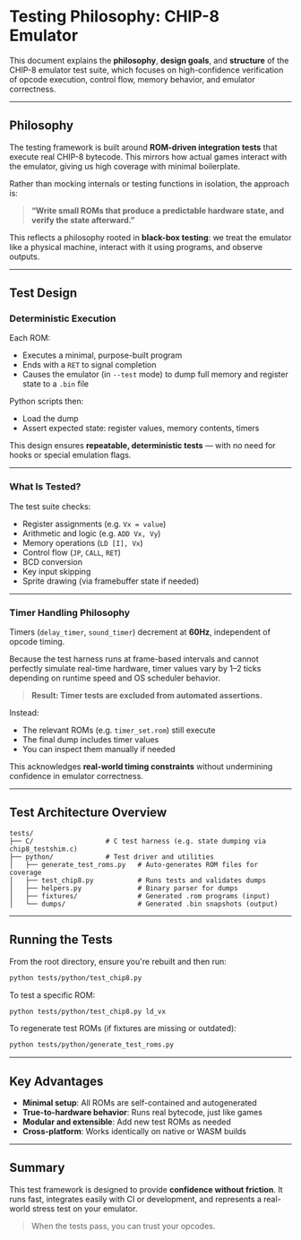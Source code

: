 # Testing Philosophy: CHIP-8 Emulator

This document explains the **philosophy**, **design goals**, and **structure** of the CHIP-8 emulator test suite, which focuses on high-confidence verification of opcode execution, control flow, memory behavior, and emulator correctness.

---

## Philosophy

The testing framework is built around **ROM-driven integration tests** that execute real CHIP-8 bytecode. This mirrors how actual games interact with the emulator, giving us high coverage with minimal boilerplate.

Rather than mocking internals or testing functions in isolation, the approach is:

> **“Write small ROMs that produce a predictable hardware state, and verify the state afterward.”**

This reflects a philosophy rooted in **black-box testing**: we treat the emulator like a physical machine, interact with it using programs, and observe outputs.

---

## Test Design

### Deterministic Execution

Each ROM:
- Executes a minimal, purpose-built program
- Ends with a `RET` to signal completion
- Causes the emulator (in `--test` mode) to dump full memory and register state to a `.bin` file

Python scripts then:
- Load the dump
- Assert expected state: register values, memory contents, timers

This design ensures **repeatable, deterministic tests** — with no need for hooks or special emulation flags.

---

### What Is Tested?

The test suite checks:
- Register assignments (e.g. `Vx = value`)
- Arithmetic and logic (e.g. `ADD Vx, Vy`)
- Memory operations (`LD [I], Vx`)
- Control flow (`JP`, `CALL`, `RET`)
- BCD conversion
- Key input skipping
- Sprite drawing (via framebuffer state if needed)

---

###  Timer Handling Philosophy

Timers (`delay_timer`, `sound_timer`) decrement at **60Hz**, independent of opcode timing.

Because the test harness runs at frame-based intervals and cannot perfectly simulate real-time hardware, timer values vary by 1–2 ticks depending on runtime speed and OS scheduler behavior.

> **Result: Timer tests are excluded from automated assertions.**

Instead:
- The relevant ROMs (e.g. `timer_set.rom`) still execute
- The final dump includes timer values
- You can inspect them manually if needed

This acknowledges **real-world timing constraints** without undermining confidence in emulator correctness.

---

## Test Architecture Overview

```
tests/
├── C/                  # C test harness (e.g. state dumping via chip8_testshim.c)
├── python/             # Test driver and utilities
│   ├── generate_test_roms.py   # Auto-generates ROM files for coverage
│   ├── test_chip8.py           # Runs tests and validates dumps
│   ├── helpers.py              # Binary parser for dumps
│   ├── fixtures/               # Generated .rom programs (input)
│   └── dumps/                  # Generated .bin snapshots (output)
```

---

## Running the Tests

From the root directory, ensure you're rebuilt and then run:

```bash
python tests/python/test_chip8.py
```

To test a specific ROM:

```bash
python tests/python/test_chip8.py ld_vx
```

To regenerate test ROMs (if fixtures are missing or outdated):

```bash
python tests/python/generate_test_roms.py
```

---

## Key Advantages

- **Minimal setup**: All ROMs are self-contained and autogenerated
- **True-to-hardware behavior**: Runs real bytecode, just like games
- **Modular and extensible**: Add new test ROMs as needed
- **Cross-platform**: Works identically on native or WASM builds

---

## Summary

This test framework is designed to provide **confidence without friction**. It runs fast, integrates easily with CI or development, and represents a real-world stress test on your emulator.

> When the tests pass, you can trust your opcodes.
